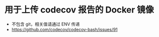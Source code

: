 # 用于上传 codecov 报告的 Docker 镜像

* 不包含 git，相关值请通过 ENV 传递
* https://github.com/codecov/codecov-bash/issues/91

